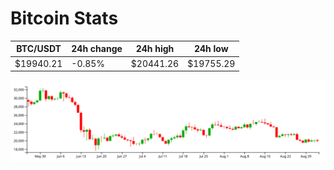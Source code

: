 # Bitcoin Stats

BTC/USDT|24h change|24h high|24h low|
|---|---|---|---|
|$19940.21|-0.85%|$20441.26|$19755.29|

<img src="./chart.svg">
